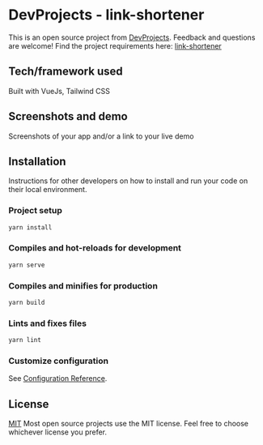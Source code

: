 # DevProjects - link-shortener

This is an open source project from [DevProjects](http://www.codementor.io/projects). Feedback and questions are welcome!
Find the project requirements here: [link-shortener](https://www.codementor.io/projects/web/link-shortener-website-brqjanf6zq)

## Tech/framework used

Built with VueJs, Tailwind CSS

## Screenshots and demo

Screenshots of your app and/or a link to your live demo

## Installation

Instructions for other developers on how to install and run your code on their local environment.

### Project setup

```bash
yarn install
```

### Compiles and hot-reloads for development

```bash
yarn serve
```

### Compiles and minifies for production

```bash
yarn build
```

### Lints and fixes files

```bash
yarn lint
```

### Customize configuration

See [Configuration Reference](https://cli.vuejs.org/config/).

## License

[MIT](https://choosealicense.com/licenses/mit/)
Most open source projects use the MIT license. Feel free to choose whichever license you prefer.
